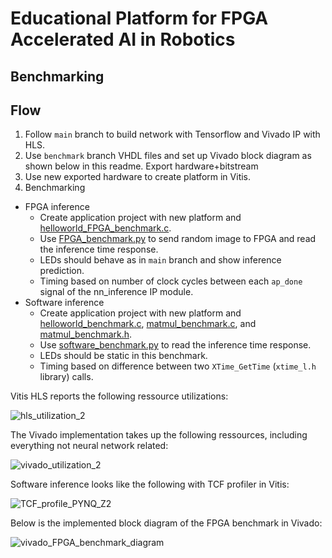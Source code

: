 Educational Platform for FPGA Accelerated AI in Robotics
============================================================================

Benchmarking
----------------------------------------------------------------------------

## Flow
1) Follow ``main`` branch to build network with Tensorflow and Vivado IP with HLS.
2) Use ``benchmark`` branch VHDL files and set up Vivado block diagram as shown below in this readme. Export hardware+bitstream
3) Use new exported hardware to create platform in Vitis.
4) Benchmarking
  - FPGA inference
    - Create application project with new platform and [helloworld_FPGA_benchmark.c](/src/vitis/helloworld_FPGA_benchmark.c).
    - Use [FPGA_benchmark.py](/src/python/FPGA_benchmark.py) to send random image to FPGA and read the inference time response.
    - LEDs should behave as in ``main`` branch and show inference prediction.
    - Timing based on number of clock cycles between each ``ap_done`` signal of the nn_inference IP module.
  - Software inference
    - Create application project with new platform and [helloworld_benchmark.c](/src/vitis/helloworld_benchmark.c), [matmul_benchmark.c](/src/vitis/matmul_benchmark.c), and [matmul_benchmark.h](/src/vitis/matmul_benchmark.h). 
    - Use [software_benchmark.py](/src/python/software_benchmark.py) to read the inference time response.
    - LEDs should be static in this benchmark.
    - Timing based on difference between two ``XTime_GetTime`` (``xtime_l.h`` library) calls.



Vitis HLS reports the following ressource utilizations:

![hls_utilization_2](https://user-images.githubusercontent.com/76950970/145794324-f351360a-af86-4f62-8009-d8afefd517a2.png)

The Vivado implementation takes up the following ressources, including everything not neural network related:

![vivado_utilization_2](https://user-images.githubusercontent.com/76950970/145794315-3904b3e8-f0e7-4051-aca4-304c89b0c87b.png)

Software inference looks like the following with TCF profiler in Vitis:

![TCF_profile_PYNQ_Z2](https://user-images.githubusercontent.com/76950970/145794344-d2e5e52f-bef3-4af2-b563-1ba7eea99c9a.png)

Below is the implemented block diagram of the FPGA benchmark in Vivado:

![vivado_FPGA_benchmark_diagram](https://user-images.githubusercontent.com/76950970/145794352-a33a2c6c-56ed-49dc-9263-b2d29f3016c9.png)
